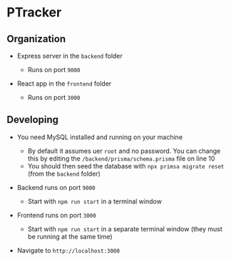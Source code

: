 # PTracker

## Organization
- Express server in the `backend` folder
  - Runs on port `9000`

- React app in the `frontend` folder
  - Runs on port `3000`

## Developing

- You need MySQL installed and running on your machine
  - By default it assumes uer `root` and no password. You can change this by editing the `/backend/prisma/schema.prisma` file on line 10
  - You should then seed the database with `npx primsa migrate reset` (from the `backend` folder)

- Backend runs on port `9000`
  - Start with `npm run start` in a terminal window

- Frontend runs on port `3000`
  - Start with `npm run start` in a separate terminal window (they must be running at the same time)

- Navigate to `http://localhost:3000`
